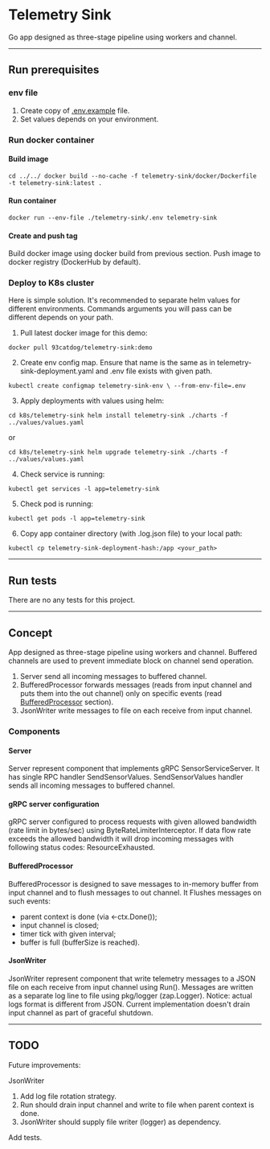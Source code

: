 # Telemetry Sink

Go app designed as three-stage pipeline using workers and channel.

---

## Run prerequisites

### env file

1. Create copy of [.env.example](.env.example) file.
2. Set values depends on your environment.

### Run docker container

#### Build image
`
cd ../../
docker build --no-cache -f telemetry-sink/docker/Dockerfile -t telemetry-sink:latest .
`

#### Run container

`
docker run --env-file ./telemetry-sink/.env telemetry-sink
`

#### Create and push tag

Build docker image using docker build from previous section.
Push image to docker registry (DockerHub by default).

[//]: # (here some steps omitted related to docker push tag to docker registry)

### Deploy to K8s cluster

Here is simple solution. It's recommended to separate helm values for different environments.
Commands arguments you will pass can be different depends on your path. 

1. Pull latest docker image for this demo:

`
   docker pull 93catdog/telemetry-sink:demo
`

2. Create env config map. Ensure that name is the same as in telemetry-sink-deployment.yaml and .env file exists with given path.

`
kubectl create configmap telemetry-sink-env \
--from-env-file=.env
`

3. Apply deployments with values using helm:

`
cd k8s/telemetry-sink
helm install telemetry-sink ./charts -f ../values/values.yaml
`

or

`
cd k8s/telemetry-sink
helm upgrade telemetry-sink ./charts -f ../values/values.yaml
`

4. Check service is running:

`
kubectl get services -l app=telemetry-sink
`

5. Check pod is running:

`
kubectl get pods -l app=telemetry-sink
`

6. Copy app container directory (with .log.json file) to your local path:

`
kubectl cp telemetry-sink-deployment-hash:/app <your_path>
`

---

## Run tests

There are no any tests for this project.

---

## Concept

App designed as three-stage pipeline using workers and channel.
Buffered channels are used to prevent immediate block on channel send operation.

1. Server send all incoming messages to buffered channel.
2. BufferedProcessor forwards messages (reads from input channel and puts them into the out channel) only on specific events (read [BufferedProcessor](#BufferedProcessor) section).
3. JsonWriter write messages to file on each receive from input channel.

### Components

#### Server

Server represent component that implements gRPC SensorServiceServer. It has single RPC handler SendSensorValues.
SendSensorValues handler sends all incoming messages to buffered channel.

#### gRPC server configuration

gRPC server configured to process requests with given allowed bandwidth (rate limit in bytes/sec) using ByteRateLimiterInterceptor.
If data flow rate exceeds the allowed bandwidth it will drop incoming messages with following status codes: ResourceExhausted.

#### BufferedProcessor

BufferedProcessor is designed to save messages to in-memory buffer from input channel and to flush messages to out channel.
It Flushes messages on such events:
- parent context is done (via <-ctx.Done());
- input channel is closed;
- timer tick with given interval;
- buffer is full (bufferSize is reached).

#### JsonWriter

JsonWriter represent component that write telemetry messages to a JSON file on each receive from input channel using Run().
Messages are written as a separate log line to file using pkg/logger (zap.Logger).
Notice: actual logs format is different from JSON.
Current implementation doesn't drain input channel as part of graceful shutdown.

---

## TODO

Future improvements:

JsonWriter
1. Add log file rotation strategy.
2. Run should drain input channel and write to file when parent context is done.
3. JsonWriter should supply file writer (logger) as dependency.

Add tests.